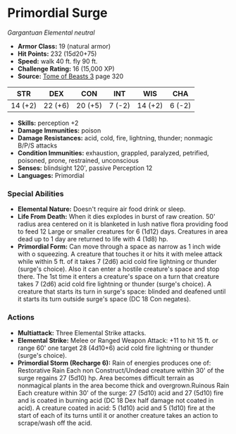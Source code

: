 # Primordial Surge

*Gargantuan* *Elemental* *neutral*

- **Armor Class:** 19 (natural armor)
- **Hit Points:** 232 (15d20+75)
- **Speed:** walk 40 ft. fly 90 ft.
- **Challenge Rating:** 16 (15,000 XP)
- **Source:** [Tome of Beasts 3](https://koboldpress.com/kpstore/product/tome-of-beasts-3-for-5th-edition/) page 320

| STR | DEX | CON | INT | WIS | CHA |
| --- | --- | --- | --- | --- | --- |
| 14 (+2) | 22 (+6) | 20 (+5) | 7 (-2) | 14 (+2) | 6 (-2) |

- **Skills:** perception +2
- **Damage Immunities:** poison
- **Damage Resistances:** acid, cold, fire, lightning, thunder; nonmagic B/P/S attacks
- **Condition Immunities:** exhaustion, grappled, paralyzed, petrified, poisoned, prone, restrained, unconscious
- **Senses:** blindsight 120', passive Perception 12
- **Languages:** Primordial

### Special Abilities

- **Elemental Nature:** Doesn't require air food drink or sleep.
- **Life From Death:** When it dies explodes in burst of raw creation. 50' radius area centered on it is blanketed in lush native flora providing food to feed 12 Large or smaller creatures for 6 (1d12) days. Creatures in area dead up to 1 day are returned to life with 4 (1d8) hp.
- **Primordial Form:** Can move through a space as narrow as 1 inch wide with o squeezing. A creature that touches it or hits it with melee attack while within 5 ft. of it takes 7 (2d6) acid cold fire lightning or thunder (surge's choice). Also it can enter a hostile creature's space and stop there. The 1st time it enters a creature's space on a turn that creature takes 7 (2d6) acid cold fire lightning or thunder (surge's choice). A creature that starts its turn in surge's space: blinded and deafened until it starts its turn outside surge's space (DC 18 Con negates).

### Actions

- **Multiattack:** Three Elemental Strike attacks.
- **Elemental Strike:** Melee or Ranged Weapon Attack: +11 to hit 15 ft. or range 60' one target 28 (4d10+6) acid cold fire lightning or thunder (surge's choice).
- **Primordial Storm (Recharge 6):** Rain of energies produces one of: Restorative Rain Each non Construct/Undead creature within 30' of the surge regains 27 (5d10) hp. Area becomes difficult terrain as nonmagical plants in the area become thick and overgrown.Ruinous Rain Each creature within 30' of the surge: 27 (5d10) acid and 27 (5d10) fire and is coated in burning acid (DC 18 Dex half damage not coated in acid). A creature coated in acid: 5 (1d10) acid and 5 (1d10) fire at the start of each of its turns until it or another creature takes an action to scrape/wash off the acid.


